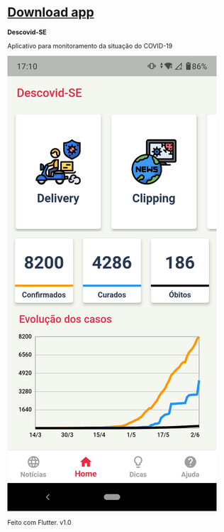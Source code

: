 # [Download app](https://github.com/ladocufs/Descovid-SE/raw/master/descovidse_v1.0.apk)

**Descovid-SE**

Aplicativo para monitoramento da situação do COVID-19


![alt text](https://github.com/ladocufs/Descovid-SE/blob/master/prints/home.png)

Feito com Flutter.
v1.0
